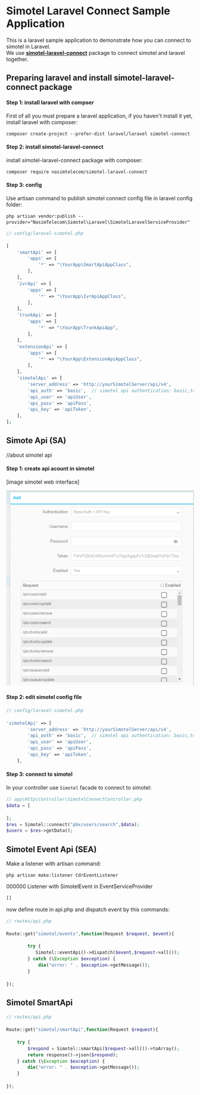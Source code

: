 # Simotel Laravel Connect Sample Application

This is a laravel sample application to demonstrate how you can connect to simotel in Laravel.  
We use **[simotel-laravel-connect](https://github.com/nasimtelecom/simotel-laravel-connect)** package to connect simotel and laravel together.

## Preparing laravel and install simotel-laravel-connect package
#### Step 1: install laravel with compser
First of all you must prepare a laravel application, if you haven't install it yet, install laravel with composer:
```
composer create-project --prefer-dist laravel/laravel simotel-connect
```
#### Step 2: install simotel-laravel-connect
install simotel-laravel-connect package with composer:
``` 
composer require nasimtelecom/simotel-laravel-connect
```

#### Step 3: config
Use artisan command to publish simotel connect config file in laravel config folder:
```.
php artisan vendor:publish --provider="NasimTelecom\Simotel\Laravel\SimotelLaravelServiceProvider"
```

```php
// config/laravel-simotel.php

[
    'smartApi' => [
        'apps' => [
            '*' => "\YourApp\SmartApiAppClass",
        ],
    ],
    'ivrApi' => [
        'apps' => [
            '*' => "\YourApp\IvrApiAppClass",
        ],
    ],
    'trunkApi' => [
        'apps' => [
            '*' => "\YourApp\TrunkApiApp",
        ],
    ],
    'extensionApi' => [
        'apps' => [
            '*' => "\YourApp\ExtensionApiAppClass",
        ],
    ],
    'simotelApi' => [
        'server_address' => 'http://yourSimotelServer/api/v4',
        'api_auth' => 'basic',  // simotel api authentication: basic,token,both
        'api_user' => 'apiUser',
        'api_pass' => 'apiPass',
        'api_key' => 'apiToken',
    ],
];
```
## Simote Api (SA) 
//about simotel api 

#### Step 1: create api acount in simotel
[image simotel web interface]

![alt text](https://github.com/nasimtelecom/laravel-connect-sample/blob/main/public/images/simotel.png?raw=true)

#### Step 2: edit simotel config file 
```php
// config/laravel-simotel.php

'simotelApi' => [
        'server_address' => 'http://yourSimotelServer/api/v4',
        'api_auth' => 'basic',  // simotel api authentication: basic,token,both
        'api_user' => 'apiUser',
        'api_pass' => 'apiPass',
        'api_key' => 'apiToken',
    ],
```
#### Step 3: connect to simotel
In your controller use `Simotel` facade to connect to simotel:
```php
// app\Http\Controller\SimotelConnectController.php
$data = [
    
];
$res = Simotel::connect("pbx/users/search",$data);
$users = $res->getData();

```
## Simotel Event Api (SEA)
Make a listener with artisan command:
```
php artisan make:listener CdrEventListener
```
000000 Listener with SimotelEvent in EventServiceProvider
```php
[]
```
now define route in api.php and dispatch event by this commands:
```php
// routes/api.php

Route::get("simotel/events",function(Request $request, $event){

        try {
           Simotel::eventApi()->dispatch($event,$request->all());
        } catch (\Exception $exception) {
            die("error: " . $exception->getMessage());
        }

});
```
## Simotel SmartApi

```php
// routes/api.php

Route::get("simotel/smartApi",function(Request $request){

    try {
        $respond = Simotel::smartApi($request->all())->toArray();
        return response()->json($respond);
    } catch (\Exception $exception) {
        die("error: " . $exception->getMessage());
    }

});
```